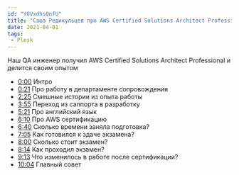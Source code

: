 ```yaml
---
id: "YOVxdhsQnfU"
title: "Саша Редикульцев про AWS Certified Solutions Architect Professional, саппорт и QA | Plesk"
date: 2021-04-01
tags:
 - Plesk
---
```


<p>Наш QA инженер получил AWS Certified Solutions Architect Professional и делится своим опытом</p>

<ul class="videos__video-timecode">
    <li><a href="https://youtu.be/{{ id }}?t=0s" target="_blank">0:00</a> <span>Интро</span></li>
    <li><a href="https://youtu.be/{{ id }}?t=21s" target="_blank">0:21</a> <span>Про работу в департаменте сопровождения</span></li>
    <li><a href="https://youtu.be/{{ id }}?t=145s" target="_blank">2:25</a> <span>Смешные истории из опыта работы</span></li>
    <li><a href="https://youtu.be/{{ id }}?t=235s" target="_blank">3:55</a> <span>Переход из саппорта в разработку</span></li>
    <li><a href="https://youtu.be/{{ id }}?t=321s" target="_blank">5:21</a> <span>Про английский язык</span></li>
    <li><a href="https://youtu.be/{{ id }}?t=370s" target="_blank">6:10</a> <span>Про AWS сертификацию</span></li>
    <li><a href="https://youtu.be/{{ id }}?t=400s" target="_blank">6:40</a> <span>Сколько времени заняла подготовка?</span></li>
    <li><a href="https://youtu.be/{{ id }}?t=425s" target="_blank">7:05</a> <span>Как готовился к здаче экзамена?</span></li>
    <li><a href="https://youtu.be/{{ id }}?t=480s" target="_blank">8:00</a> <span>Сколько стоит экзамен?</span></li>
    <li><a href="https://youtu.be/{{ id }}?t=494s" target="_blank">8:14</a> <span>Как проходил экзамен?</span></li>
    <li><a href="https://youtu.be/{{ id }}?t=553s" target="_blank">9:13</a> <span>Что изменилось в работе после сертификации?</span></li>
    <li><a href="https://youtu.be/{{ id }}?t=604s" target="_blank">10:04</a> <span>Главный совет</span></li>
</ul>
